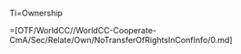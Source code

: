 Ti=Ownership

=[OTF/WorldCC//WorldCC-Cooperate-CmA/Sec/Relate/Own/NoTransferOfRightsInConfInfo/0.md]

